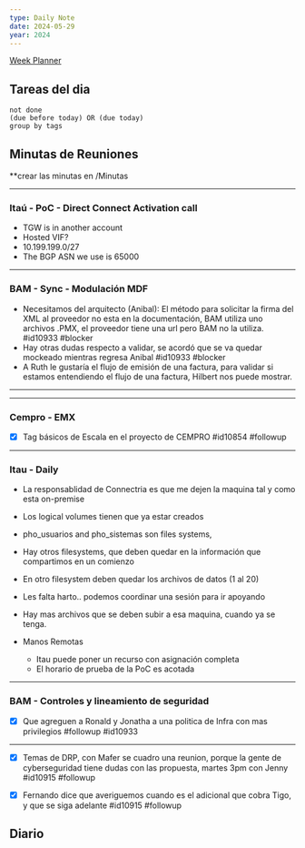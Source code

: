 ```yaml
---
type: Daily Note
date: 2024-05-29
year: 2024
---
```

[Week Planner](../Cuaderno/Week%20Planner.md)
## Tareas del dia


```tasks
not done
(due before today) OR (due today)
group by tags
```

## Minutas de Reuniones
**crear las minutas en /Minutas


---
### Itaú - PoC - Direct Connect Activation call
- TGW is in another account
- Hosted VIF?
- 10.199.199.0/27
- The BGP ASN we use is 65000

---
### BAM - Sync - Modulación MDF
- Necesitamos del arquitecto (Anibal): El método para solicitar la firma del XML al proveedor no esta en la documentación, BAM utiliza uno archivos .PMX, el proveedor tiene una url pero BAM no la utiliza.  #id10933 #blocker
- Hay otras dudas respecto a validar, se acordó que se va quedar mockeado mientras regresa Anibal #id10933 #blocker 
- A Ruth le gustaría el flujo de emisión de una factura, para validar si estamos entendiendo el flujo de una factura, Hilbert nos puede mostrar.

---


----
### Cempro - EMX
- [x] Tag básicos de Escala en el proyecto de CEMPRO #id10854 #followup

--- 
### Itau - Daily
- La responsablidad de Connectria es que me dejen la maquina tal y como esta on-premise
- Los logical volumes tienen que ya estar creados
- pho_usuarios and pho_sistemas son files systems,
- Hay otros filesystems, que deben quedar en la información que compartimos en un comienzo
- En otro filesystem deben quedar los archivos de datos (1 al 20)
- Les falta harto..  podemos coordinar una sesión para ir apoyando

- Hay mas archivos que se deben subir a esa maquina, cuando ya se tenga.

- Manos Remotas
	- Itau puede poner un recurso con asignación completa
	- El horario de prueba de la PoC es acotada

---
### BAM - Controles y lineamiento de seguridad
- [x] Que agreguen a Ronald y Jonatha a una politica de Infra con mas privilegios #followup  #id10933


---
 - [x] Temas de DRP, con Mafer se cuadro una reunion, porque la gente de cyberseguridad tiene dudas con las propuesta, martes 3pm con Jenny #id10915 #followup
 - [x] Fernando dice que averiguemos cuando es el adicional que cobra Tigo, y que se siga adelante  #id10915 #followup


## Diario
